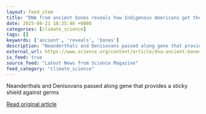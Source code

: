 ```yaml
---
layout: feed_item
title: "DNA from ancient bones reveals how Indigenous Americans got their mucus"
date: 2025-08-21 18:35:46 +0000
categories: [climate_science]
tags: []
keywords: ['ancient', 'reveals', 'bones']
description: "Neanderthals and Denisovans passed along gene that provides a sticky shield against germs"
external_url: https://www.science.org/content/article/dna-ancient-bones-reveals-how-indigenous-americans-got-their-mucus
is_feed: true
source_feed: "Latest News from Science Magazine"
feed_category: "climate_science"
---
```


Neanderthals and Denisovans passed along gene that provides a sticky shield against germs

[Read original article](https://www.science.org/content/article/dna-ancient-bones-reveals-how-indigenous-americans-got-their-mucus)
